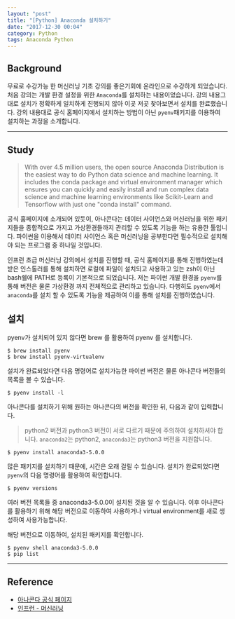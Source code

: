 ```yaml
---
layout: "post"
title: "[Python] Anaconda 설치하기"
date: "2017-12-30 00:04"
category: Python
tags: Anaconda Python
---
```


## Background
무료로 수강가능 한 머신러닝 기초 강의를 좋은기회에 온라인으로 수강하게 되었습니다. 처음 강의는 개발 환경 설정을 위한 `Anaconda`를 설치하는 내용이었습니다. 강의 내용그대로 설치가 정확하게 일치하게 진행되지 않아 이곳 저곳 찾아보면서 설치를 완료했습니다. 강의 내용대로 공식 홈페이지에서 설치하는 방법이 아닌 `pyenv`패키지를 이용하여 설치하는 과정을 소개합니다.

---

## Study
>With over 4.5 million users, the open source Anaconda Distribution is the easiest way to do Python data science and machine learning. It includes the conda package and virtual environment manager which ensures you can quickly and easily install and run complex data science and machine learning environments like Scikit-Learn and Tensorflow with just one "conda install" command.

공식 홈페이지에 소개되어 있듯이, 아나콘다는 데이터 사이언스와 머신러닝을 위한 패키지들을 종합적으로 가지고 가상환경들까지 관리할 수 있도록 기능을 하는 유용한 툴입니다. 파이썬을 이용해서 데이터 사이언스 혹은 머신러닝을 공부한다면 필수적으로 설치해야 되는 프로그램 중 하나일 것입니다.

인프런 초급 머신러닝 강의에서 설치를 진행할 때, 공식 홈페이지를 통해 진행하였는데 받은 인스톨러를 통해 설치하면 로컬에 파일이 설치되고 사용하고 있는 zsh이 아닌 bash쉘에 PATH로 등록이 기본적으로 되었습니다. 저는 파이썬 개발 환경을 `pyenv`를 통해 버전은 물론 가상환경 까지 전체적으로 관리하고 있습니다. 다행히도 `pyenv`에서 `anaconda`를 설치 할 수 있도록 기능을 제공하여 이를 통해 설치를 진행하였습니다.

## 설치

pyenv가 설치되어 있지 않다면 brew 를 활용하여 pyenv 를 설치합니다.

```shell
$ brew install pyenv
$ brew install pyenv-virtualenv
```

설치가 완료되었다면 다음 명령어로 설치가능한 파이썬 버전은 물론 아나콘다 버전들의 목록을 볼 수 있습니다.

```shell
$ pyenv install -l
```

아나콘다를 설치하기 위해 원하는 아나콘다의 버전을 확인한 뒤, 다음과 같이 입력합니다.
> python2 버전과 python3 버전이 서로 다르기 때문에 주의하여 설치하셔야 합니다. `anaconda2`는 python2, `anaconda3`는 python3 버전을 지원합니다.

```shell
$ pyenv install anaconda3-5.0.0
```
많은 패키지를 설치하기 때문에, 시간은 오래 걸릴 수 있습니다. 설치가 완료되었다면 `pyenv`의 다음 명령어를 활용하여 확인합니다.

```shell
$ pyenv versions
```
여러 버전 목록들 중 anaconda3-5.0.0이 설치된 것을 알 수 있습니다. 이후 아나콘다를 활용하기 위해 해당 버전으로 이동하여 사용하거나 virtual environment를 새로 생성하여 사용가능합니다.

해당 버전으로 이동하여, 설치된 패키지를 확인합니다.
```shell
$ pyenv shell anaconda3-5.0.0
$ pip list
```

---

## Reference
* [아나콘다 공식 페이지](https://www.anaconda.com/what-is-anaconda/)
* [인프런 - 머신러닝](https://www.inflearn.com/course-status-2/)
